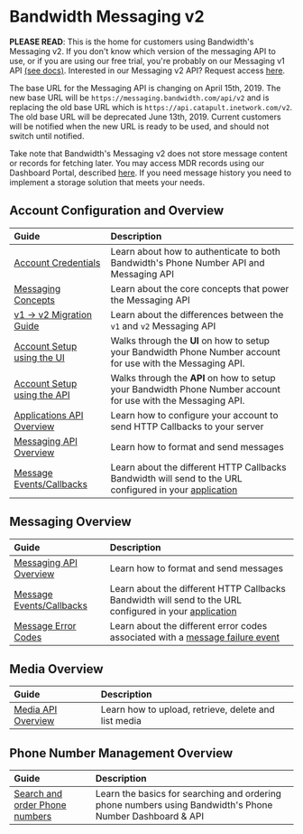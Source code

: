 # Bandwidth Messaging v2

**PLEASE READ**: This is the home for customers using Bandwidth's Messaging v2. If you don't know which version of the messaging API to use, or if you are using our free trial, you're probably on our Messaging v1 API [(see docs)](https://dev.bandwidth.com/ap-docs/methods/restApi.html). Interested in our Messaging v2 API? Request access [here](https://go.bandwidth.com/messaging-v2-api.html).

<div class="alert alert--general"><p>The base URL for the Messaging API is changing on April 15th, 2019. The new base URL will be <code>https://messaging.bandwidth.com/api/v2</code> and is replacing the old base URL which is <code>https://api.catapult.inetwork.com/v2</code>. The old base URL will be deprecated June 13th, 2019. Current customers will be notified when the new URL is ready to be used, and should not switch until notified.</p></div>

<div class="alert general medium"><p>Take note that Bandwidth's Messaging v2 does not store message content or records for fetching later. You may access MDR records using our Dashboard Portal, described <a href="https://support.bandwidth.com/hc/en-us/articles/226661127-How-to-Download-Billing-Detail-Records-BDRs-and-Message-Detail-Records-MDRs-">here</a>. If you need message history you need to implement a storage solution that meets your needs.</p></div>

## Account Configuration and Overview

| Guide                                               | Description                                                                                                                     |
|:----------------------------------------------------|:--------------------------------------------------------------------------------------------------------------------------------|
| [Account Credentials](accountCredentials.md)        | Learn about how to authenticate to both Bandwidth's Phone Number API and Messaging API                                          |
| [Messaging Concepts](concepts.md)                   | Learn about the core concepts that power the Messaging API                                                                      |
| [v1 → v2 Migration Guide](messaging2Migration.md)   | Learn about the differences between the `v1` and `v2` Messaging API                                                             |
| [Account Setup using the UI](uisetup.md#top)        | Walks through the **UI** on how to setup your Bandwidth Phone Number account for use with the Messaging API.                    |
| [Account Setup using the API](apisetup.md#top)      | Walks through the **API** on how to setup your Bandwidth Phone Number account for use with the Messaging API.                   |
| [Applications API Overview](applications/about.md)  | Learn how to configure your account to send HTTP Callbacks to your server                                                       |
| [Messaging API Overview](methods/sendMessages.md)   | Learn how to format and send messages                                                                                           |
| [Message Events/Callbacks](events/messageEvents.md) | Learn about the different HTTP Callbacks Bandwidth will send to the URL configured in your [application](applications/about.md) |

## Messaging Overview

| Guide                                               | Description                                                                                                                     |
|:----------------------------------------------------|:--------------------------------------------------------------------------------------------------------------------------------|
| [Messaging API Overview](methods/sendMessages.md)   | Learn how to format and send messages                                                                                           |
| [Message Events/Callbacks](events/messageEvents.md) | Learn about the different HTTP Callbacks Bandwidth will send to the URL configured in your [application](applications/about.md) |
| [Message Error Codes](codes.md)                     | Learn about the different error codes associated with a [message failure event](events/messageFailed.md)                        |

## Media Overview

| Guide                                               | Description                                                                                                                     |
|:----------------------------------------------------|:--------------------------------------------------------------------------------------------------------------------------------|
| [Media API Overview](media/about.md)   | Learn how to upload, retrieve, delete and list media 

## Phone Number Management Overview

| Guide                                                               | Description                                                                                              |
|:--------------------------------------------------------------------|:---------------------------------------------------------------------------------------------------------|
| [Search and order Phone numbers](concepts/numberOrderingSummary.md) | Learn the basics for searching and ordering phone numbers using Bandwidth's Phone Number Dashboard & API |
